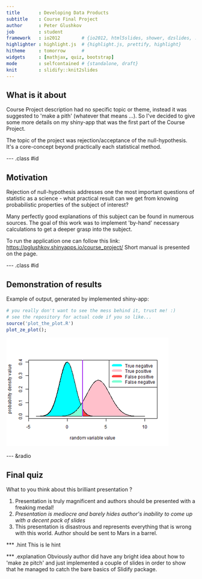 ```yaml
---
title       : Developing Data Products
subtitle    : Course Final Project
author      : Peter Glushkov
job         : student
framework   : io2012        # {io2012, html5slides, shower, dzslides, ...}
highlighter : highlight.js  # {highlight.js, prettify, highlight}
hitheme     : tomorrow      #
widgets     : [mathjax, quiz, bootstrap]
mode        : selfcontained # {standalone, draft}
knit        : slidify::knit2slides
---
```


## What is it about

Course Project description had no specific topic or theme, instead it was
suggested to 'make a pith' (whatever that means ...). So I've decided to give
some more details on my shiny-app that was the first part of the Course Project.

The topic of the project was rejection/acceptance of the null-hypothesis. It's
a core-concept beyond practically each statistical method.

--- .class #id

## Motivation

Rejection of null-hypothesis addresses one the most important questions of
statistic as a science - what practical result can we get from knowing
probabilistic properties of the subject of interest?

Many perfectly good explanations of this subject can be found in numerous sources.
The goal of this work was to implement 'by-hand' necessary calculations to get a
deeper grasp into the subject.

To run the application one can follow this link:
https://pglushkov.shinyapps.io/course_project/
Short manual is presented on the page.

--- .class #id

## Demonstration of results

Example of output, generated by implemented shiny-app:


```r
# you really don't want to see the mess behind it, trust me! :)
# see the repository for actual code if you so like...
source('plot_the_plot.R')
plot_ze_plot();
```

![plot of chunk unnamed-chunk-1](assets/fig/unnamed-chunk-1-1.png)

--- &radio

## Final quiz

What to you think about this brilliant presentation ?

1. Presentation is truly magnificent and authors should be presented with a freaking medal!
2. _Presentation is mediocre and barely hides author's inability to come up with a decent pack of slides_
3. This presentation is disastrous and represents everything that is wrong with this world. Author should be sent to Mars in a barrel.

*** .hint
This is le hint

*** .explanation
Obviously author did have any bright idea about how to 'make ze pitch' and just
implemented a couple of slides in order to show that he managed to catch the
bare basics of Slidify package.
